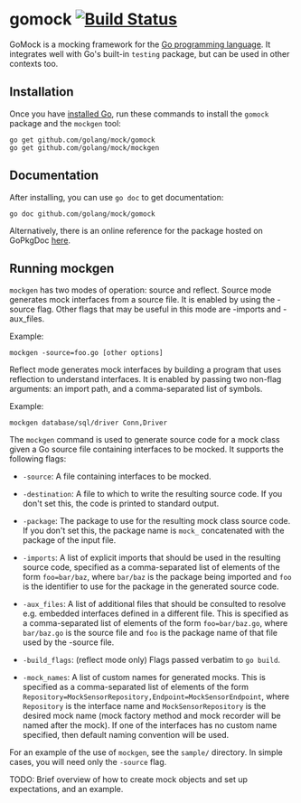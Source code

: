 gomock [![Build Status](https://travis-ci.org/golang/mock.svg?branch=master)](https://travis-ci.org/golang/mock)
======

GoMock is a mocking framework for the [Go programming language][golang]. It
integrates well with Go's built-in `testing` package, but can be used in other
contexts too.


Installation
------------

Once you have [installed Go][golang-install], run these commands
to install the `gomock` package and the `mockgen` tool:

    go get github.com/golang/mock/gomock
    go get github.com/golang/mock/mockgen


Documentation
-------------

After installing, you can use `go doc` to get documentation:

    go doc github.com/golang/mock/gomock

Alternatively, there is an online reference for the package hosted on GoPkgDoc
[here][gomock-ref].


Running mockgen
---------------

`mockgen` has two modes of operation: source and reflect.
Source mode generates mock interfaces from a source file.
It is enabled by using the -source flag. Other flags that
may be useful in this mode are -imports and -aux_files.

Example:

	mockgen -source=foo.go [other options]

Reflect mode generates mock interfaces by building a program
that uses reflection to understand interfaces. It is enabled
by passing two non-flag arguments: an import path, and a
comma-separated list of symbols.

Example:

	mockgen database/sql/driver Conn,Driver

The `mockgen` command is used to generate source code for a mock
class given a Go source file containing interfaces to be mocked.
It supports the following flags:

 *  `-source`: A file containing interfaces to be mocked.

 *  `-destination`: A file to which to write the resulting source code. If you
    don't set this, the code is printed to standard output.

 *  `-package`: The package to use for the resulting mock class
    source code. If you don't set this, the package name is `mock_` concatenated
    with the package of the input file.

 *  `-imports`: A list of explicit imports that should be used in the resulting
    source code, specified as a comma-separated list of elements of the form
    `foo=bar/baz`, where `bar/baz` is the package being imported and `foo` is
    the identifier to use for the package in the generated source code.

 *  `-aux_files`: A list of additional files that should be consulted to
    resolve e.g. embedded interfaces defined in a different file. This is
    specified as a comma-separated list of elements of the form
    `foo=bar/baz.go`, where `bar/baz.go` is the source file and `foo` is the
    package name of that file used by the -source file.

*  `-build_flags`: (reflect mode only) Flags passed verbatim to `go build`.

* `-mock_names`: A list of custom names for generated mocks. This is specified 
	as a comma-separated list of elements of the form
	`Repository=MockSensorRepository,Endpoint=MockSensorEndpoint`, where 
	`Repository` is the interface name and `MockSensorRepository` is the desired
	mock name (mock factory method and mock recorder will be named after the mock).
	If one of the interfaces has no custom name specified, then default naming
	convention will be used.

For an example of the use of `mockgen`, see the `sample/` directory. In simple
cases, you will need only the `-source` flag.


TODO: Brief overview of how to create mock objects and set up expectations, and
an example.

[golang]: http://golang.org/
[golang-install]: http://golang.org/doc/install.html#releases
[gomock-ref]: http://godoc.org/github.com/golang/mock/gomock
